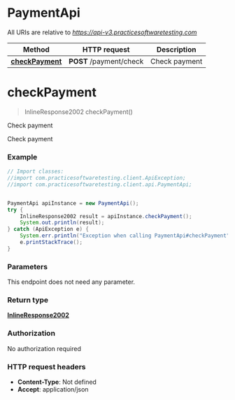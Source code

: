 # PaymentApi

All URIs are relative to *https://api-v3.practicesoftwaretesting.com*

Method | HTTP request | Description
------------- | ------------- | -------------
[**checkPayment**](PaymentApi.md#checkPayment) | **POST** /payment/check | Check payment

<a name="checkPayment"></a>
# **checkPayment**
> InlineResponse2002 checkPayment()

Check payment

Check payment

### Example
```java
// Import classes:
//import com.practicesoftwaretesting.client.ApiException;
//import com.practicesoftwaretesting.client.api.PaymentApi;


PaymentApi apiInstance = new PaymentApi();
try {
    InlineResponse2002 result = apiInstance.checkPayment();
    System.out.println(result);
} catch (ApiException e) {
    System.err.println("Exception when calling PaymentApi#checkPayment");
    e.printStackTrace();
}
```

### Parameters
This endpoint does not need any parameter.

### Return type

[**InlineResponse2002**](InlineResponse2002.md)

### Authorization

No authorization required

### HTTP request headers

 - **Content-Type**: Not defined
 - **Accept**: application/json

